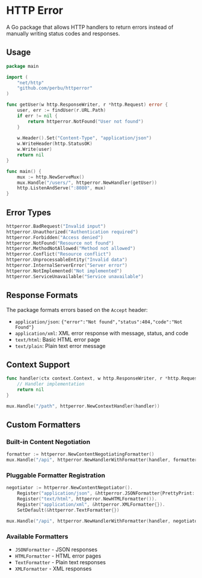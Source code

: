 # HTTP Error

A Go package that allows HTTP handlers to return errors instead of manually writing status codes and responses.

## Usage

```go
package main

import (
    "net/http"
    "github.com/perbu/httperror"
)

func getUser(w http.ResponseWriter, r *http.Request) error {
    user, err := findUser(r.URL.Path)
    if err != nil {
        return httperror.NotFound("User not found")
    }
    
    w.Header().Set("Content-Type", "application/json")
    w.WriteHeader(http.StatusOK)
    w.Write(user)
    return nil
}

func main() {
    mux := http.NewServeMux()
    mux.Handle("/users/", httperror.NewHandler(getUser))
    http.ListenAndServe(":8080", mux)
}
```

## Error Types

```go
httperror.BadRequest("Invalid input")
httperror.Unauthorized("Authentication required")
httperror.Forbidden("Access denied")
httperror.NotFound("Resource not found")
httperror.MethodNotAllowed("Method not allowed")
httperror.Conflict("Resource conflict")
httperror.UnprocessableEntity("Invalid data")
httperror.InternalServerError("Server error")
httperror.NotImplemented("Not implemented")
httperror.ServiceUnavailable("Service unavailable")
```

## Response Formats

The package formats errors based on the `Accept` header:

- `application/json`: `{"error":"Not found","status":404,"code":"Not Found"}`
- `application/xml`: XML error response with message, status, and code
- `text/html`: Basic HTML error page
- `text/plain`: Plain text error message

## Context Support

```go
func handler(ctx context.Context, w http.ResponseWriter, r *http.Request) error {
    // Handler implementation
    return nil
}

mux.Handle("/path", httperror.NewContextHandler(handler))
```

## Custom Formatters

### Built-in Content Negotiation
```go
formatter := httperror.NewContentNegotiatingFormatter()
mux.Handle("/api", httperror.NewHandlerWithFormatter(handler, formatter))
```

### Pluggable Formatter Registration
```go
negotiator := httperror.NewContentNegotiator().
    Register("application/json", &httperror.JSONFormatter{PrettyPrint: true}).
    Register("text/html", httperror.NewHTMLFormatter()).
    Register("application/xml", &httperror.XMLFormatter{}).
    SetDefault(&httperror.TextFormatter{})

mux.Handle("/api", httperror.NewHandlerWithFormatter(handler, negotiator))
```

### Available Formatters
- `JSONFormatter` - JSON responses
- `HTMLFormatter` - HTML error pages  
- `TextFormatter` - Plain text responses
- `XMLFormatter` - XML responses